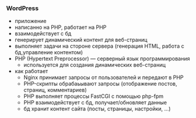 ### WordPress
* приложение
* написанно на PHP, работает на PHP
* взаимодействует с бд
* генерирует динамический контент для веб-страниц
* выполняет задачи на стороне сервера (генерация HTML, работа с бд,управление контентом)
* PHP (Hypertext Preprocessor) — серверный язык программирования
  +  используется для создания динамических веб-страниц
* как работает
  + Nginx принимает запросы от пользователей и передают в PHP 
  + PHP-скрипты обрабаьывают запросы (отображение постов, страниц, комментариев)
  + PHP выполняет процессы FastCGI с помощью php-fpm
  + PHP взаимодействует с бд, получает/обновляет данные
  + бд хранит контент сайта (посты, страницы, настройки, ...)

